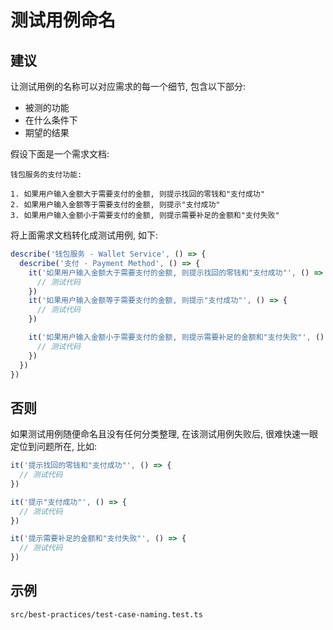 # 测试用例命名

## 建议

让测试用例的名称可以对应需求的每一个细节, 包含以下部分:

- 被测的功能
- 在什么条件下
- 期望的结果

假设下面是一个需求文档: 

```
钱包服务的支付功能:

1. 如果用户输入金额大于需要支付的金额, 则提示找回的零钱和"支付成功"
2. 如果用户输入金额等于需要支付的金额, 则提示"支付成功"
3. 如果用户输入金额小于需要支付的金额, 则提示需要补足的金额和"支付失败"
```

将上面需求文档转化成测试用例, 如下:

```ts
describe('钱包服务 - Wallet Service', () => {
  describe('支付 - Payment Method', () => {
    it('如果用户输入金额大于需要支付的金额, 则提示找回的零钱和"支付成功"', () => {
      // 测试代码
    })
    it('如果用户输入金额等于需要支付的金额, 则提示"支付成功"', () => {
      // 测试代码
    })

    it('如果用户输入金额小于需要支付的金额, 则提示需要补足的金额和"支付失败"', () => {
      // 测试代码
    })
  })
})
```

## 否则

如果测试用例随便命名且没有任何分类整理, 在该测试用例失败后, 很难快速一眼定位到问题所在, 比如: 

```ts
it('提示找回的零钱和"支付成功"', () => {
  // 测试代码
})

it('提示"支付成功"', () => {
  // 测试代码
})

it('提示需要补足的金额和"支付失败"', () => {
  // 测试代码
})
```

## 示例

`src/best-practices/test-case-naming.test.ts`

